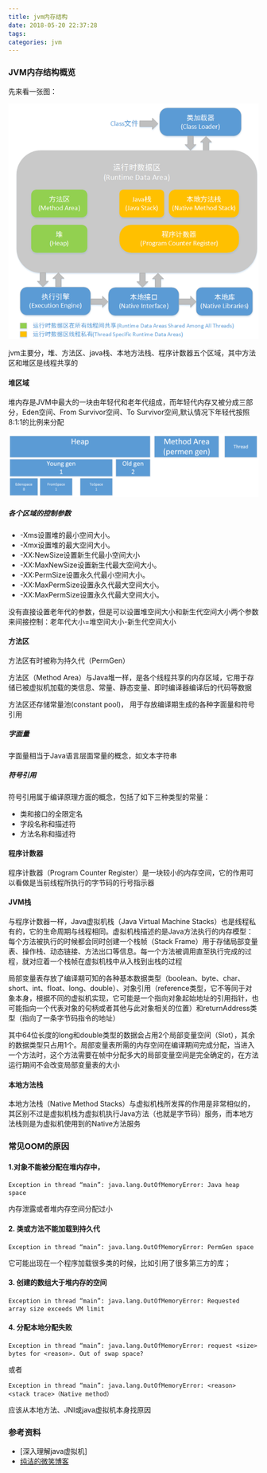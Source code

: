 ```yaml
---
title: jvm内存结构
date: 2018-05-20 22:37:28
tags:
categories: jvm
---
```


### JVM内存结构概览
先来看一张图：

![](/images/jvm_structure.png)

jvm主要分，堆、方法区、java栈、本地方法栈、程序计数器五个区域，其中方法区和堆区是线程共享的

#### 堆区域

堆内存是JVM中最大的一块由年轻代和老年代组成，而年轻代内存又被分成三部分，Eden空间、From Survivor空间、To Survivor空间,默认情况下年轻代按照8:1:1的比例来分配

![](/images/heap.png)

##### 各个区域的控制参数

-	-Xms设置堆的最小空间大小。
-	-Xmx设置堆的最大空间大小。
- -XX:NewSize设置新生代最小空间大小
-	-XX:MaxNewSize设置新生代最大空间大小。
- -XX:PermSize设置永久代最小空间大小。
-	-XX:MaxPermSize设置永久代最大空间大小。
-	-XX:MaxPermSize设置永久代最大空间大小。

没有直接设置老年代的参数，但是可以设置堆空间大小和新生代空间大小两个参数来间接控制：老年代大小=堆空间大小-新生代空间大小

#### 方法区

方法区有时被称为持久代（PermGen）

方法区（Method Area）与Java堆一样，是各个线程共享的内存区域，它用于存储已被虚拟机加载的类信息、常量、静态变量、即时编译器编译后的代码等数据

方法区还存储常量池(constant pool)， 用于存放编译期生成的各种字面量和符号引用

##### 字面量
字面量相当于Java语言层面常量的概念，如文本字符串
  
##### 符号引用
符号引用属于编译原理方面的概念，包括了如下三种类型的常量：

- 类和接口的全限定名
- 字段名称和描述符
- 方法名称和描述符
#### 程序计数器

程序计数器（Program Counter Register）是一块较小的内存空间，它的作用可以看做是当前线程所执行的字节码的行号指示器

#### JVM栈

与程序计数器一样，Java虚拟机栈（Java Virtual Machine Stacks）也是线程私有的，它的生命周期与线程相同。虚拟机栈描述的是Java方法执行的内存模型：每个方法被执行的时候都会同时创建一个栈帧（Stack Frame）用于存储局部变量表、操作栈、动态链接、方法出口等信息。每一个方法被调用直至执行完成的过程，就对应着一个栈帧在虚拟机栈中从入栈到出栈的过程

局部变量表存放了编译期可知的各种基本数据类型（boolean、byte、char、short、int、float、long、double）、对象引用（reference类型，它不等同于对象本身，根据不同的虚拟机实现，它可能是一个指向对象起始地址的引用指针，也可能指向一个代表对象的句柄或者其他与此对象相关的位置）和returnAddress类型（指向了一条字节码指令的地址）

其中64位长度的long和double类型的数据会占用2个局部变量空间（Slot），其余的数据类型只占用1个。局部变量表所需的内存空间在编译期间完成分配，当进入一个方法时，这个方法需要在帧中分配多大的局部变量空间是完全确定的，在方法运行期间不会改变局部变量表的大小

#### 本地方法栈
本地方法栈（Native Method Stacks）与虚拟机栈所发挥的作用是非常相似的，其区别不过是虚拟机栈为虚拟机执行Java方法（也就是字节码）服务，而本地方法栈则是为虚拟机使用到的Native方法服务

### 常见OOM的原因

#### 1.对象不能被分配在堆内存中，
``` 
Exception in thread “main”: java.lang.OutOfMemoryError: Java heap space
```
内存泄露或者堆内存空间分配过小


#### 2. 类或方法不能加载到持久代
``` 
Exception in thread “main”: java.lang.OutOfMemoryError: PermGen space
```
它可能出现在一个程序加载很多类的时候，比如引用了很多第三方的库；

#### 3. 创建的数组大于堆内存的空间
``` 
Exception in thread “main”: java.lang.OutOfMemoryError: Requested array size exceeds VM limit
```

#### 4. 分配本地分配失败
``` 
Exception in thread “main”: java.lang.OutOfMemoryError: request <size> bytes for <reason>. Out of swap space?
```
或者

``` 
Exception in thread “main”: java.lang.OutOfMemoryError: <reason> <stack trace>（Native method）
```

应该从本地方法、JNI或java虚拟机本身找原因


### 参考资料
- [深入理解java虚拟机]
- [纯洁的微笑博客](http://www.ityouknow.com/jvm/2017/08/25/jvm-memory-structure.html)